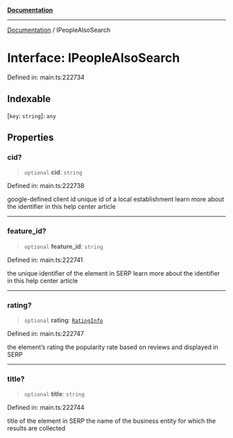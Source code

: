 [**Documentation**](../README.md)

***

[Documentation](../README.md) / IPeopleAlsoSearch

# Interface: IPeopleAlsoSearch

Defined in: main.ts:222734

## Indexable

\[`key`: `string`\]: `any`

## Properties

### cid?

> `optional` **cid**: `string`

Defined in: main.ts:222738

google-defined client id
unique id of a local establishment
learn more about the identifier in this help center article

***

### feature\_id?

> `optional` **feature\_id**: `string`

Defined in: main.ts:222741

the unique identifier of the element in SERP
learn more about the identifier in this help center article

***

### rating?

> `optional` **rating**: [`RatingInfo`](../classes/RatingInfo.md)

Defined in: main.ts:222747

the element’s rating 
the popularity rate based on reviews and displayed in SERP

***

### title?

> `optional` **title**: `string`

Defined in: main.ts:222744

title of the element in SERP
the name of the business entity for which the results are collected
